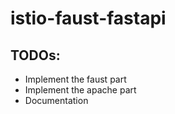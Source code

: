 # istio-faust-fastapi

## TODOs:

- Implement the faust part
- Implement the apache part
- Documentation
